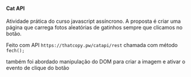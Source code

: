 #### Cat API

Atividade prática do curso javascript assíncrono. A proposta é criar uma página que carrega fotos aleatórias de gatinhos sempre que clicamos no botão.

Feito com API `https://thatcopy.pw/catapi/rest`  chamada com método `fech();`

também foi abordado manipulação do DOM para criar a imagem e ativar o evento de clique do botão

